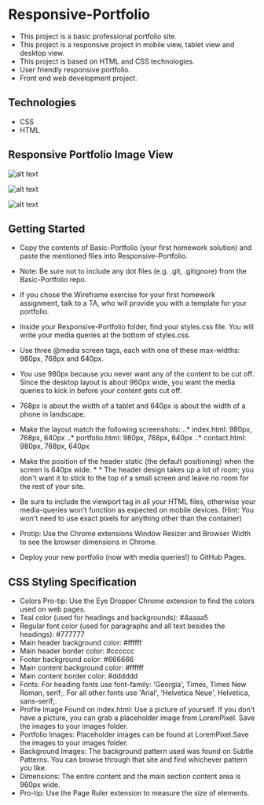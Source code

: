 # Responsive-Portfolio
   * This project is a basic professional portfolio site.
   * This project is a responsive project in mobile view, tablet view and desktop view.
   * This project is based on HTML and CSS technologies.
   * User friendly responsive portfolio.
   * Front end web development project. 

## Technologies
* CSS 
* HTML


## Responsive Portfolio Image View

![alt text](https://github.com/atiftariq786/ "Basic Portfolio_About me")

![alt text](https://github.com/atiftariq786/ "Basic Portfolio_Contact")

![alt text](https://github.com/atiftariq786/ "Basic Portfolio_Portfolio")

## Getting Started

* Copy the contents of Basic-Portfolio (your first homework solution) and paste the mentioned files into Responsive-Portfolio.
* Note: Be sure not to include any dot files (e.g. .git, .gitignore) from the Basic-Portfolio repo.
* If you chose the Wireframe exercise for your first homework assignment, talk to a TA, who will       provide you with a template for your portfolio.
* Inside your Responsive-Portfolio folder, find your styles.css file. You will write your media        queries at the bottom of styles.css.
* Use three @media screen tags, each with one of these max-widths: 980px, 768px and 640px.
* You use 980px because you never want any of the content to be cut off. Since the desktop layout is   about 960px wide, you want the media queries to kick in before your content gets cut off.
* 768px is about the width of a tablet and 640px is about the width of a phone in landscape.

* Make the layout match the following screenshots:
..* index.html: 980px, 768px, 640px
..* portfolio.html: 980px, 768px, 640px
..* contact.html: 980px, 768px, 640px

* Make the position of the header static (the default positioning) when the screen is 640px wide. * * The header design takes up a lot of room; you don't want it to stick to the top of a small screen    and leave no room for the rest of your site.
* Be sure to include the viewport tag in all your HTML files, otherwise your media-queries won't       function as expected on mobile devices. (Hint: You won't need to use exact pixels for anything       other than the container)
* Protip: Use the Chrome extensions Window Resizer and Browser Width to see the browser dimensions     in Chrome.
* Deploy your new portfolio (now with media queries!) to GitHub Pages.


## CSS Styling Specification

* Colors Pro-tip: Use the Eye Dropper Chrome extension to find the colors used on web pages.
* Teal color (used for headings and backgrounds): #4aaaa5
* Regular font color (used for paragraphs and all text besides the headings): #777777
* Main header background color: #ffffff
* Main header border color: #cccccc
* Footer background color: #666666
* Main content background color: #ffffff
* Main content border color: #dddddd
* Fonts: For heading fonts use font-family: 'Georgia', Times, Times New Roman, serif;.
  For all other fonts use 'Arial', 'Helvetica Neue', Helvetica, sans-serif;.
* Profile Image Found on index.html: Use a picture of yourself. If you don't have a picture, you can       grab a placeholder image from LoremPixel. Save the images to your images folder.
* Portfolio Images: Placeholder images can be found at LoremPixel.Save the images to your images folder.
* Background Images: The background pattern used was found on Subtle Patterns. You can browse through      that site and find whichever pattern you like.
* Dimensions: The entire content and the main section content area is 960px wide.
* Pro-tip: Use the Page Ruler extension to measure the size of elements.








